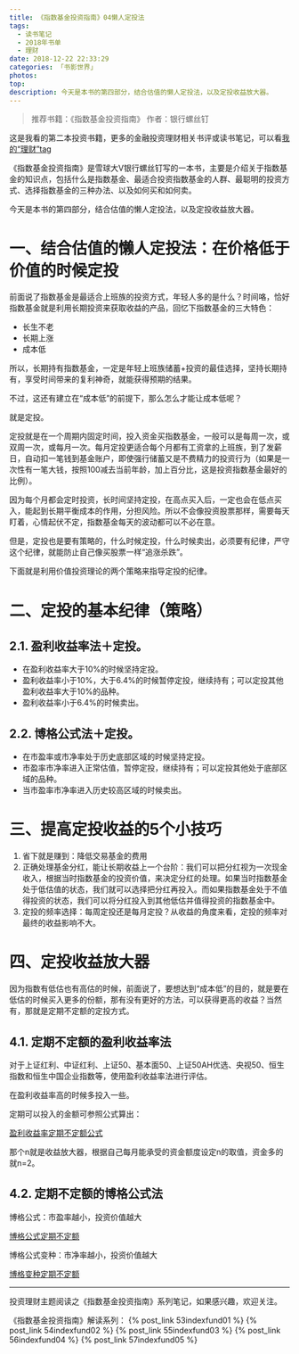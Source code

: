 ```yaml
---
title: 《指数基金投资指南》04懒人定投法
tags:
  - 读书笔记
  - 2018年书单
  - 理财
date: 2018-12-22 22:33:29
categories: 「书影世界」
photos:
top:
description: 今天是本书的第四部分，结合估值的懒人定投法，以及定投收益放大器。
---
```

> 推荐书籍：《指数基金投资指南》 作者：银行螺丝钉

这是我看的第二本投资书籍，更多的金融投资理财相关书评或读书笔记，可以看[我的“理财”tag](http://dannii.cc/tags/finance/)

《指数基金投资指南》是雪球大V银行螺丝钉写的一本书，主要是介绍关于指数基金的知识点，包括什么是指数基金、最适合投资指数基金的人群、最聪明的投资方式、选择指数基金的三种办法、以及如何买和如何卖。

今天是本书的第四部分，结合估值的懒人定投法，以及定投收益放大器。

# 一、结合估值的懒人定投法：在价格低于价值的时候定投

前面说了指数基金是最适合上班族的投资方式，年轻人多的是什么？时间咯，恰好指数基金就是利用长期投资来获取收益的产品，回忆下指数基金的三大特色：

- 长生不老
- 长期上涨
- 成本低

所以，长期持有指数基金，一定是年轻上班族储蓄+投资的最佳选择，坚持长期持有，享受时间带来的复利神奇，就能获得预期的结果。

不过，这还有建立在“成本低”的前提下，那么怎么才能让成本低呢？

就是定投。

定投就是在一个周期内固定时间，投入资金买指数基金，一般可以是每周一次，或双周一次，或每月一次。每月定投更适合每个月都有工资拿的上班族，到了发薪日，自动扣一笔钱到基金账户，即使强行储蓄又是不费精力的投资行为（如果是一次性有一笔大钱，按照100减去当前年龄，加上百分比，这是投资指数基金最好的比例）。

因为每个月都会定时投资，长时间坚持定投，在高点买入后，一定也会在低点买入，能起到长期平衡成本的作用，分担风险。所以不会像投资股票那样，需要每天盯着，心情起伏不定，指数基金每天的波动都可以不必在意。

但是，定投也是要有策略的，什么时候定投，什么时候卖出，必须要有纪律，严守这个纪律，就能防止自己像买股票一样“追涨杀跌”。

下面就是利用价值投资理论的两个策略来指导定投的纪律。

# 二、定投的基本纪律（策略）

## 2.1. 盈利收益率法＋定投。

- 在盈利收益率大于10%的时候坚持定投。
- 盈利收益率小于10%，大于6.4%的时候暂停定投，继续持有；可以定投其他盈利收益率大于10%的品种。
- 盈利收益率小于6.4%的时候卖出。

## 2.2. 博格公式法＋定投。

- 在市盈率或市净率处于历史底部区域的时候坚持定投。
- 市盈率市净率进入正常估值，暂停定投，继续持有；可以定投其他处于底部区域的品种。
- 当市盈率市净率进入历史较高区域的时候卖出。

# 三、提高定投收益的5个小技巧

1. 省下就是赚到：降低交易基金的费用
2. 正确处理基金分红，能让长期收益上一个台阶：我们可以把分红视为一次现金收入，根据当时指数基金的投资价值，来决定分红的处理。如果当时指数基金处于低估值的状态，我们就可以选择把分红再投入。而如果指数基金处于不值得投资的状态，我们可以将分红投入到其他低估并值得投资的指数基金中。
4. 定投的频率选择：每周定投还是每月定投？从收益的角度来看，定投的频率对最终的收益影响不大。

# 四、定投收益放大器

因为指数有低估也有高估的时候，前面说了，要想达到“成本低”的目的，就是要在低估的时候买入更多的份额，那有没有更好的方法，可以获得更高的收益？当然有，那就是定期不定额的定投方式。

## 4.1. 定期不定额的盈利收益率法

对于上证红利、中证红利、上证50、基本面50、上证50AH优选、央视50、恒生指数和恒生中国企业指数等，使用盈利收益率法进行评估。

在盈利收益率高的时候多投入一些。

定期可以投入的金额可参照公式算出：

[盈利收益率定期不定额公式](盈利收益率定期不定额公式.jpg)

那个n就是收益放大器，根据自己每月能承受的资金额度设定n的取值，资金多的就n=2。

## 4.2. 定期不定额的博格公式法

博格公式：市盈率越小，投资价值越大

[博格公式定期不定额](博格公式定期不定额.jpg)

博格公式变种：市净率越小，投资价值越大

[博格变种定期不定额](博格变种定期不定额.jpg)

---

投资理财主题阅读之《指数基金投资指南》系列笔记，如果感兴趣，欢迎关注。

《指数基金投资指南》解读系列：
{% post_link 53indexfund01 %}
{% post_link 54indexfund02 %}
{% post_link 55indexfund03 %}
{% post_link 56indexfund04 %}
{% post_link 57indexfund05 %}